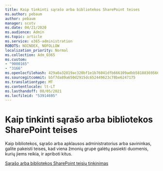 ```yaml
---
title: Kaip tinkinti sąrašo arba bibliotekos SharePoint teises
ms.author: pebaum
author: pebaum
manager: scotv
ms.date: 04/21/2020
ms.audience: Admin
ms.topic: article
ms.service: o365-administration
ROBOTS: NOINDEX, NOFOLLOW
localization_priority: Normal
ms.collection: Adm_O365
ms.custom:
- "9000165"
- "3166"
ms.openlocfilehash: 429a0a32819ac320bf1e1b76041dfb666109adbb5818836956663ca98797a462
ms.sourcegitcommit: b5f7da89a650d2915dc652449623c78be6247175
ms.translationtype: MT
ms.contentlocale: lt-LT
ms.lasthandoff: 08/05/2021
ms.locfileid: "53914695"
---
```

# <a name="how-to-customize-permissions-for-a-sharepoint-list-or-library"></a>Kaip tinkinti sąrašo arba bibliotekos SharePoint teises

Kaip bibliotekos, sąrašo arba apklausos administratorius arba savininkas, galite pakeisti teises, kad viena žmonių grupė galėtų pasiekti duomenis, kurių jiems reikia, ir apriboti kitus.

[Sąrašo arba bibliotekos SharePoint teisių tinkinimas](https://support.office.com/article/customize-permissions-for-a-sharepoint-list-or-library-02d770f3-59eb-4910-a608-5f84cc297782)